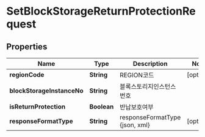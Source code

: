 
# SetBlockStorageReturnProtectionRequest

## Properties
Name | Type | Description | Notes
------------ | ------------- | ------------- | -------------
**regionCode** | **String** | REGION코드 |  [optional]
**blockStorageInstanceNo** | **String** | 블록스토리지인스턴스번호 | 
**isReturnProtection** | **Boolean** | 반납보호여부 | 
**responseFormatType** | **String** | responseFormatType {json, xml} |  [optional]



